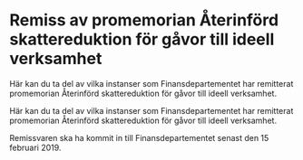 # Remiss av promemorian Återinförd skattereduktion för gåvor till ideell verksamhet

Här kan du ta del av vilka instanser som Finansdepartementet har remitterat promemorian Återinförd skattereduktion för gåvor till ideell verksamhet.

Här kan du ta del av vilka instanser som Finansdepartementet har remitterat promemorian Återinförd skattereduktion för gåvor till ideell verksamhet.

Remissvaren ska ha kommit in till Finansdepartementet senast den 15
februari 2019.
